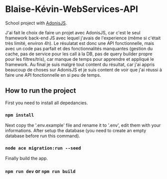 # Blaise-Kévin-WebServices-API

School project with [AdonisJS](https://adonisjs.com/).

J'ai fait le choix de faire un projet avec AdonisJS, car c'est le seul framework back-end JS avec lequel j'avais de l'experience (même si c'était très limité, environ 4h).
Le résulatat est donc une API fonctionnelle, mais avec un code pas parfait et des fonctionnalités manquantes (gestion du cache, pas de service pour les call à la DB, pas de query builder propre pour les filtres/tris), car manque de temps pour apprendre et appliqué le framework. Au final je suis malgré tout content du résultat, car j'ai appris beaucoup de choses sur AdonisJS et je suis content de voir que j'ai réussi à faire une API fonctionnelle en si peu de temps.

## How to run the project

First you need to install all depedancies.

### `npm install`

Next copy the '.env.example' file and rename it to '.env', edit them with your informations.
After setup the database (you need to create an empty database before run this command).

### `node ace migration:run --seed`

Finally build the app.

### `npm run dev` or `npm run build`
